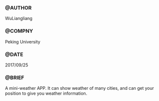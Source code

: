 ### @AUTHOR
WuLiangliang
### @COMPNY
Peking University
### @DATE
2017/09/25
### @BRIEF
A mini-weather APP. It can show weather of many cities, and can get your position to give you weather information.